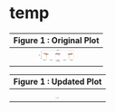 # temp



|Figure 1 : Original Plot|
| :----------------------------------------------------------: |
| <img src="obj7566old.png" alt = "Figure 1" style= "zoom:10%;"/> |

|Figure 1 : Updated Plot|
| :----------------------------------------------------------: |
| <img src="obj7566new.png" alt = "Figure 2" style= "zoom:10%;"/> |
